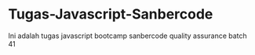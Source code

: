 # Tugas-Javascript-Sanbercode
Ini adalah tugas javascript bootcamp sanbercode quality assurance batch 41
